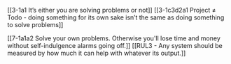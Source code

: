 [[3-1a1 It’s either you are solving problems or not]]
[[3-1c3d2a1 Project ≠ Todo - doing something for its own sake isn’t the same as doing something to solve problems]]

[[7-1a1a2 Solve your own problems. Otherwise you'll lose time and money without self-indulgence alarms going off.]]
[[RUL3 - Any system should be measured by how much it can help with whatever its output.]]